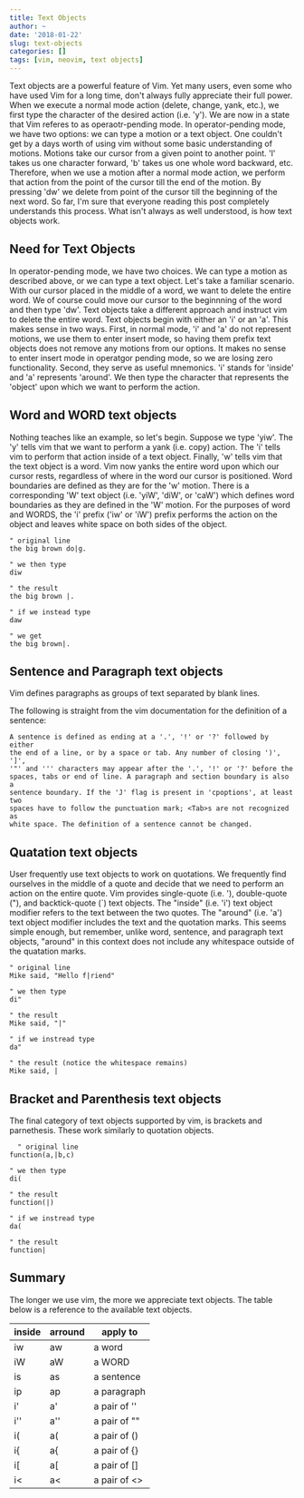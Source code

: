 ```yaml
---
title: Text Objects
author: ~
date: '2018-01-22'
slug: text-objects
categories: []
tags: [vim, neovim, text objects]
---
```


Text objects are a powerful feature of Vim. Yet many users, even some who have
used Vim for a long time, don't always fully appreciate their full power. When
we execute a normal mode action (delete, change, yank, etc.), we first type
the character of the desired action (i.e. 'y'). We are now in a state that Vim
referes to as operaotr-pending mode. In operator-pending mode, we have two
options: we can type a motion or a text object. One couldn't get by a days
worth of using vim without some basic understanding of motions. Motions take
our cursor from a given point to another point. 'l' takes us one character
forward, 'b' takes us one whole word backward, etc. Therefore, when we use
a motion after a normal mode action, we perform that action from the point
of the cursor till the end of the motion. By pressing 'dw' we delete from
point of the cursor till the beginning of the next word. So far, I'm sure that
everyone reading this post completely understands this process. What isn't
always as well understood, is how text objects work.

Need for Text Objects
---------------------

In operator-pending mode, we have two choices. We can type a motion as
described above, or we can type a text object. Let's take a familiar scenario.
With our cursor placed in the middle of a word, we want to delete the entire
word. We of course could move our cursor to the beginnning of the word and
then type 'dw'. Text objects take a different approach and instruct vim to
delete the entire word. Text objects begin with either an 'i' or an 'a'. This
makes sense in two ways. First, in normal mode, 'i' and 'a' do not represent
motions, we use them to enter insert mode, so having them prefix text objects
does not remove any motions from our options. It makes no sense to enter
insert mode in operatgor pending mode, so we are losing zero functionality.
Second, they serve as useful mnemonics. 'i' stands for 'inside' and 'a'
represents 'around'. We then type the character that represents the 'object'
upon which we want to perform the action.

Word and WORD text objects
--------------------------

Nothing teaches like an example, so let's begin. Suppose we type 'yiw'.
The 'y' tells vim that we want to perform a yank (i.e. copy) action. The
'i' tells vim to perform that action inside of a text object. Finally, 'w'
tells vim that the text object is a word. Vim now yanks the entire word
upon which our cursor rests, regardless of where in the word our cursor is
positioned. Word boundaries are defined as they are for the 'w' motion. There
is a corresponding 'W' text object (i.e. 'yiW', 'diW', or 'caW') which defines
word boundaries as they are defined in the 'W' motion. For the purposes of
word and WORDS, the 'i' prefix ('iw' or 'iW') prefix performs the action on
the object and leaves white space on both sides of the object.

```vim
" original line
the big brown do|g.

" we then type
diw

" the result
the big brown |.

" if we instead type
daw

" we get
the big brown|.
```

Sentence and Paragraph text objects
-----------------------------------

Vim defines paragraphs as groups of text separated by blank lines.

The following is straight from the vim documentation for the definition of a
sentence:

    A sentence is defined as ending at a '.', '!' or '?' followed by either
    the end of a line, or by a space or tab. Any number of closing ')', ']',
    '"' and ''' characters may appear after the '.', '!' or '?' before the
    spaces, tabs or end of line. A paragraph and section boundary is also a
    sentence boundary. If the 'J' flag is present in 'cpoptions', at least two
    spaces have to follow the punctuation mark; <Tab>s are not recognized as
    white space. The definition of a sentence cannot be changed.

Quatation text objects
----------------------

User frequently use text objects to work on quotations. We frequently find
ourselves in the middle of a quote and decide that we need to perform an
action on the entire quote. Vim provides single-quote (i.e. '), double-quote
("), and backtick-quote (`) text objects. The "inside" (i.e. 'i') text object
modifier refers to the text between the two quotes. The "around" (i.e. 'a')
text object modifier includes the text and the quotation marks. This seems
simple enough, but remember, unlike word, sentence, and paragraph text
objects, "around" in this context does not include any whitespace outside of
the quatation marks.

```vim
" original line
Mike said, "Hello f|riend"

" we then type
di"

" the result
Mike said, "|"

" if we instread type
da"

" the result (notice the whitespace remains)
Mike said, |
```

Bracket and Parenthesis text objects
------------------------------------

The final category of text objects supported by vim, is brackets and
parnethesis. These work similarly to quotation objects.

```vim
  " original line
function(a,|b,c)

" we then type
di(

" the result
function(|)

" if we instread type
da(

" the result
function|
```

Summary
-------

The longer we use vim, the more we appreciate text objects. The table below is
a reference to the available text objects.

| inside | arround | apply to     |
| ------ | ------- | ------------ |
| iw     | aw      | a word       |
| iW     | aW      | a WORD       |
| is     | as      | a sentence   |
| ip     | ap      | a paragraph  |
| i'     | a'      | a pair of '' |
| i''    | a''     | a pair of "" |
| i(     | a(      | a pair of () |
| i{     | a{      | a pair of {} |
| i[     | a[      | a pair of [] |
| i\<    | a\<     | a pair of <> |
